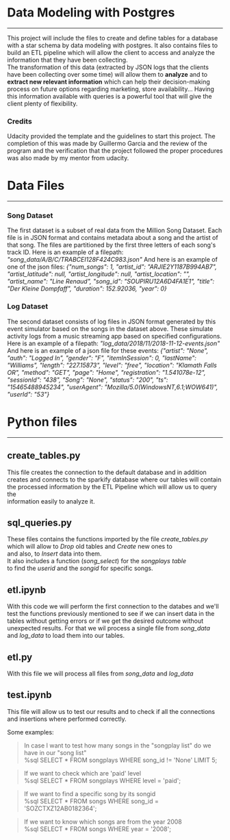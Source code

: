 # Data Modeling with Postgres
***
This project will include the files to create and define tables for a database with a star schema by data modeling with postgres. It also contains files to build an ETL pipeline which will allow the client to access and analyze the information that they have been collecting.  
The transformation of this data (extracted by JSON logs that the clients have been collecting over some time) will allow them to **analyze** and to **extract new relevant information** which can help their decision-making process on future options regarding marketing, store availability... 
Having this information available with queries is a powerful tool that will give the client plenty of flexibility.

### Credits
Udacity provided the template and the guidelines to start this project.
The completion of this was made by Guillermo Garcia and the review of the program and the verification that the project followed the proper procedures was also made by my mentor from udacity.

# Data Files
***
### Song Dataset
The first dataset is a subset of real data from the Million Song Dataset. Each file is in JSON format and contains metadata about a song and the artist of that song. The files are partitioned by the first three letters of each song's track ID. Here is an example of a filepath: _"song_data/A/B/C/TRABCEI128F424C983.json"_
And here is an example of one of the json files: _{"num_songs": 1, "artist_id": "ARJIE2Y1187B994AB7", "artist_latitude": null, "artist_longitude": null, "artist_location": "", "artist_name": "Line Renaud", "song_id": "SOUPIRU12A6D4FA1E1", "title": "Der Kleine Dompfaff", "duration": 152.92036, "year": 0}_

### Log Dataset
The second dataset consists of log files in JSON format generated by this event simulator based on the songs in the dataset above. These simulate activity logs from a music streaming app based on specified configurations.
Here is an example of a filepath: _"log_data/2018/11/2018-11-12-events.json"_
And here is an example of a json file for these events: _{"artist": "None", "auth": "Logged In", "gender": "F", "itemInSession": 0, "lastName": "Williams", "length": "227.15873", "level": "free", "location": "Klamath Falls OR", "method": "GET", "page": "Home", "registration": "1.541078e-12", "sessionId": "438", "Song": "None", "status": "200", "ts": "15465488945234", "userAgent": "Mozilla/5.0(WindowsNT,6.1;WOW641)", "userId": "53"}_

# Python files
***
## create_tables.py

This file creates the connection to the default database and in addition  
creates and connects to the sparkify database where our tables will contain  
the processed information by the ETL Pipeline which will allow us to query the  
information easily to analyze it.  

## sql_queries.py

These files contains the functions imported by the file <em>create_tables.py</em>  
which will allow to <em>Drop</em> old tables and <em>Create</em> new ones to  
and also, to <em>Insert</em> data into them.  
It also includes a function (<em>song_select</em>) for the <em>songplays table</em>  
to find the <em>userid</em> and the <em>songid</em> for specific songs.  

## etl.ipynb

With this code we will perform the first connection to the databes and we'll  
test the functions previously mentioned to see if we can insert data in the  
tables without getting errors or if we get the desired outcome without  
unexpected results. For that we wil process a single file from <em>song_data</em>  
and <em>log_data</em> to load them into our tables.

## etl.py

With this file we will process all files from <em>song_data</em> and <em>log_data</em>  

## test.ipynb

This file will allow us to test our results and to check if all the connections  
and insertions where performed correctly.

Some examples:
>In case I want to test how many songs in the "songplay list" do we have in our "song list"  
>%sql SELECT * FROM songplays WHERE song_id != 'None' LIMIT 5;


>If we want to check which are 'paid' level  
>%sql SELECT * FROM songplays WHERE level = 'paid';


>If we want to find a specific song by its songid  
>%sql SELECT * FROM songs WHERE song_id = 'SOZCTXZ12AB0182364';


>If we want to know which songs are from the year 2008  
>%sql SELECT * FROM songs WHERE year = '2008';

